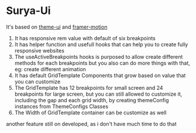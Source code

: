 # Surya-Ui

It's based on [theme-ui](https://theme-ui.com/) and [framer-motion](https://www.framer.com/motion/)

1. It has responsive rem value with default of six breakpoints
2. It has helper function and usefull hooks that can help you to create fully responsive websites
3. The useActiveBreakpoints hooks is purposed to allow create different methods for each breakpoints but you also can do more things with that, eg: create different animation
4. It has default GridTemplate Components that grow based on value that you can customize
5. The GridTemplate has 12 breakpoints for small screen and 24 breakpoints for large screen, but you can still allowed to customize it, including the gap and each grid width, by creating themeConfig instances from ThemeConfigs Classes
6. The Width of GridTemplate container can be customize as well

another feature still on developed, as i don't have much time to do that
